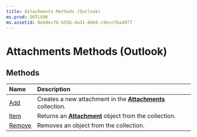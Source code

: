```yaml
---
title: Attachments Methods (Outlook)
ms.prod: OUTLOOK
ms.assetid: 0eb8ecf6-b55b-4a31-8de0-c9eccfba4977
---
```



# Attachments Methods (Outlook)

## Methods



|**Name**|**Description**|
|:-----|:-----|
|[Add](attachments-add-method-outlook.md)|Creates a new attachment in the  **[Attachments](attachments-object-outlook.md)** collection.|
|[Item](attachments-item-method-outlook.md)|Returns an  **[Attachment](attachment-object-outlook.md)** object from the collection.|
|[Remove](attachments-remove-method-outlook.md)|Removes an object from the collection.|

